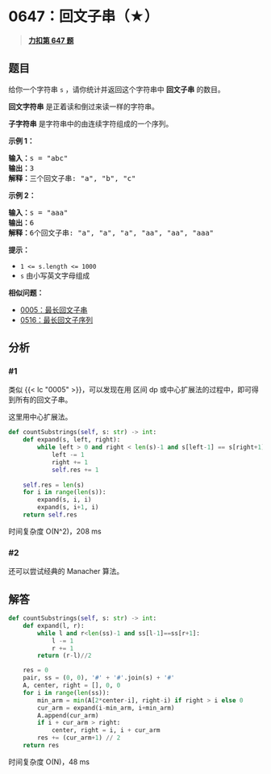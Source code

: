 # 0647：回文子串（★）


> <u>**[力扣第 647 题](https://leetcode.cn/problems/palindromic-substrings/)**</u>

## 题目

<p>给你一个字符串 <code>s</code> ，请你统计并返回这个字符串中 <strong>回文子串</strong> 的数目。</p>

<p><strong>回文字符串</strong> 是正着读和倒过来读一样的字符串。</p>

<p><strong>子字符串</strong> 是字符串中的由连续字符组成的一个序列。</p>



<p><strong class="example">示例 1：</strong></p>

<pre>
<strong>输入：</strong>s = "abc"
<strong>输出：</strong>3
<strong>解释：</strong>三个回文子串: "a", "b", "c"
</pre>

<p><strong class="example">示例 2：</strong></p>

<pre>
<strong>输入：</strong>s = "aaa"
<strong>输出：</strong>6
<strong>解释：</strong>6个回文子串: "a", "a", "a", "aa", "aa", "aaa"</pre>



<p><strong>提示：</strong></p>

<ul>
<li><code>1 &lt;= s.length &lt;= 1000</code></li>
<li><code>s</code> 由小写英文字母组成</li>
</ul>


**相似问题：**
- [0005：最长回文子串](/leetcode/0005)
- [0516：最长回文子序列](/leetcode/0516)


## 分析

### #1

类似 {{< lc "0005" >}}，可以发现在用 区间 dp 或中心扩展法的过程中，即可得到所有的回文子串。

这里用中心扩展法。

```python
def countSubstrings(self, s: str) -> int:
	def expand(s, left, right):
		while left > 0 and right < len(s)-1 and s[left-1] == s[right+1]:
			left -= 1
			right += 1
			self.res += 1
			
	self.res = len(s)
	for i in range(len(s)):
		expand(s, i, i)
		expand(s, i+1, i)
	return self.res
```
时间复杂度 O(N^2)，208 ms

### #2

还可以尝试经典的 Manacher 算法。

## 解答

```python
def countSubstrings(self, s: str) -> int:
    def expand(l, r):
        while l and r<len(ss)-1 and ss[l-1]==ss[r+1]:
            l -= 1
            r += 1
        return (r-l)//2

    res = 0
    pair, ss = (0, 0), '#' + '#'.join(s) + '#'
    A, center, right = [], 0, 0
    for i in range(len(ss)):
        min_arm = min(A[2*center-i], right-i) if right > i else 0
        cur_arm = expand(i-min_arm, i+min_arm)
        A.append(cur_arm)
        if i + cur_arm > right:
            center, right = i, i + cur_arm
        res += (cur_arm+1) // 2
    return res
```
时间复杂度 O(N)，48 ms

